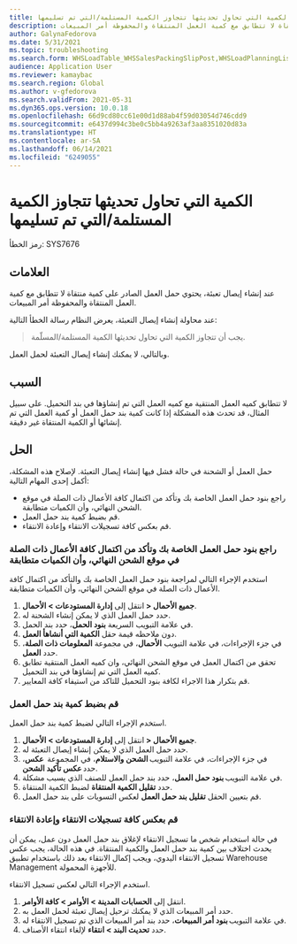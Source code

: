 ```yaml
---
title: الكمية التي تحاول تحديثها تتجاوز الكمية المستلمة/التي تم تسليمها.
description: عند إنشاء إيصال تعبئة، يحتوي حمل العمل الصادر على كمية منتقاة لا تتطابق مع كمية العمل المنتقاة والمحفوظة أمر المبيعات.
author: GalynaFedorova
ms.date: 5/31/2021
ms.topic: troubleshooting
ms.search.form: WHSLoadTable_WHSSalesPackingSlipPost,WHSLoadPlanningListPage_WHSSalesPackingSlipPost,WHSLoadPlanningWorkbench_WHSSalesPackingSlipPost
audience: Application User
ms.reviewer: kamaybac
ms.search.region: Global
ms.author: v-gfedorova
ms.search.validFrom: 2021-05-31
ms.dyn365.ops.version: 10.0.18
ms.openlocfilehash: 66d9cd80cc61e00d1d88ab4f59d03054d746cdd9
ms.sourcegitcommit: e6437d994c3be0c5bb4a9263af3aa8351020d83a
ms.translationtype: HT
ms.contentlocale: ar-SA
ms.lasthandoff: 06/14/2021
ms.locfileid: "6249055"
---
```

# <a name="quantity-that-youre-trying-to-update-exceeds-the-receiveddelivered-quantity"></a>الكمية التي تحاول تحديثها تتجاوز الكمية المستلمة/التي تم تسليمها

رمز الخطأ: SYS7676

## <a name="symptoms"></a>العلامات

عند إنشاء إيصال تعبئة، يحتوي حمل العمل الصادر على كمية منتقاة لا تتطابق مع كمية العمل المنتقاة والمحفوظة أمر المبيعات.

عند محاولة إنشاء إيصال التعبئة، يعرض النظام رسالة الخطأ التالية:

> يجب أن تتجاوز الكمية التي تحاول تحديثها الكمية المستلمة/المسلّمة.

وبالتالي، لا يمكنك إنشاء إيصال التعبئة لحمل العمل.

## <a name="cause"></a>السبب

لا تتطابق كميه العمل المنتقية مع كميه العمل التي تم إنشاؤها في بند التحميل. على سبيل المثال، قد تحدث هذه المشكلة إذا كانت كمية بند حمل العمل أو كمية العمل التي تم إنشائها أو الكمية المنتقاة غير دقيقة.

## <a name="resolution"></a>الحل

حمل العمل أو الشحنة في حالة فشل فيها إنشاء إيصال التعبئة. لإصلاح هذه المشكلة، أكمل إحدى المهام التالية:

- راجع بنود حمل العمل الخاصة بك وتأكد من اكتمال كافة الأعمال ذات الصلة في موقع الشحن النهائي، وأن الكميات متطابقة.
- قم بضبط كمية بند حمل العمل.
- قم بعكس كافة تسجيلات الانتقاء وإعادة الانتقاء.

### <a name="review-your-load-lines-and-make-sure-that-all-the-related-work-has-been-completed-at-the-final-shipping-location-and-that-the-quantities-match"></a>راجع بنود حمل العمل الخاصة بك وتأكد من اكتمال كافة الأعمال ذات الصلة في موقع الشحن النهائي، وأن الكميات متطابقة

استخدم الإجراء التالي لمراجعة بنود حمل العمل الخاصة بك والتأكد من اكتمال كافة الأعمال ذات الصلة في موقع الشحن النهائي، وأن الكميات متطابقة.

1. انتقل إلى **إدارة المستودعات \> الأحمال‏‎ \> جميع الأحمال‏‎**.
1. حدد حمل العمل الذي لا يمكن إنشاء الشحنة له.
1. في علامة التبويب السريعة **بنود الحمل**، حدد بند الحمل.
1. دون ملاحظه قيمة حقل **الكمية التي أنشاهأ العمل**.
1. في جزء الإجراءات، في علامة التبويب **الأحمال**، في مجموعة **المعلومات ذات الصلة**، حدد **العمل**.
1. تحقق من اكتمال العمل في موقع الشحن النهائي، وان كميه العمل المنتقية تطابق كميه العمل التي تم إنشاؤها في بند التحميل.
1. قم بتكرار هذا الاجراء لكافة بنود التحميل للتاكد من استيفاء كافة المعايير.

### <a name="adjust-the-load-line-quantity"></a>قم بضبط كمية بند حمل العمل

استخدم الإجراء التالي لضبط كمية بند حمل العمل.

1. انتقل إلى **إدارة المستودعات \> الأحمال‏‎ \> جميع الأحمال‏‎**.
1. حدد حمل العمل الذي لا يمكن إنشاء إيصال التعبئة له.
1. في جزء الإجراءات، في علامة التبويب **الشحن والاستلام**، في المجموعة  **عكس**، حدد **عكس تأكيد الشحن**.
1. في علامة التبويب **بنود حمل العمل**، حدد بند حمل العمل للصنف الذي يسبب مشكلة.
1. حدد **تقليل الكمية المنتقاة** لضبط الكمية المنتقاة.
1. قم بتعيين الحقل **تقليل بند حمل العمل** لعكس التسويات على بند حمل العمل.

### <a name="reverse-all-pick-registrations-and-redo-picking"></a>قم بعكس كافة تسجيلات الانتقاء وإعادة الانتقاء

في حالة استخدام شخص ما تسجيل الانتقاء لإغلاق بند حمل العمل دون عمل، يمكن أن يحدث اختلاف بين كمية بند حمل العمل والكمية المنتقاة. في هذه الحالة، يجب عكس تسجيل الانتقاء اليدوي، ويجب إكمال الانتقاء بعد ذلك باستخدام تطبيق Warehouse Management للأجهزة المحمولة.

استخدم الإجراء التالي لعكس تسجيل الانتقاء.

1. انتقل إلى **الحسابات المدينة \> الأوامر‬ \> كافة الأوامر**.
1. حدد أمر المبيعات الذي لا يمكنك ترحيل إيصال تعبئة لحمل العمل به.
1. في علامة التبويب **بنود أمر المبيعات**، حدد بند أمر المبيعات الذي تم تسجيل الانتقاء له.
1. حدد **تحديث البند \> انتقاء** لإلغاء انتقاء الأصناف.
